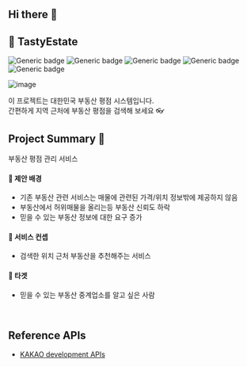 ## Hi there 👋

<!--

**Here are some ideas to get you started:**

🙋‍♀️ A short introduction - what is your organization all about?
🌈 Contribution guidelines - how can the community get involved?
👩‍💻 Useful resources - where can the community find your docs? Is there anything else the community should know?
🍿 Fun facts - what does your team eat for breakfast?
🧙 Remember, you can do mighty things with the power of [Markdown](https://docs.github.com/github/writing-on-github/getting-started-with-writing-and-formatting-on-github/basic-writing-and-formatting-syntax)
-->

## 🍰 TastyEstate

![Generic badge](https://img.shields.io/badge/platform-Web-brightgreen.svg) ![Generic badge](https://img.shields.io/badge/library-vue-blue.svg) ![Generic badge](https://img.shields.io/badge/framework-nodejs-green.svg) ![Generic badge](https://img.shields.io/badge/database-Redis-yellow.svg) ![Generic badge](https://img.shields.io/badge/language-Java,JavaScript-important.svg)

![image](https://user-images.githubusercontent.com/1896404/169301212-fe7ac3ed-6116-4d10-b72c-2734a0078dfb.png)

이 프로젝트는 대한민국 부동산 평점 시스템입니다.  
간편하게 지역 근처에 부동산 평점을 검색해 보세요 👓

## Project Summary 📝

부동산 평점 관리 서비스

#### 🔸 제안 배경

- 기존 부동산 관련 서비스는 매물에 관련된 가격/위치 정보밖에 제공하지 않음
- 부동산에서 허위매물을 올리는등 부동산 신뢰도 하락
- 믿을 수 있는 부동산 정보에 대한 요구 증가

#### 🔸 서비스 컨셉

- 검색한 위치 근처 부동산을 추천해주는 서비스

#### 🔸 타겟

- 믿을 수 있는 부동산 중계업소를 알고 싶은 사람

<br>

## Reference APIs

- [KAKAO development APIs](https://developers.kakao.com/)
